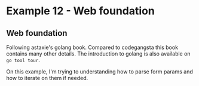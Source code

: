 # Example 12 - Web foundation

## Web foundation

Following astaxie's golang book. Compared to codegangsta this book contains many other details.
The introduction to golang is also available on `go tool tour`.

On this example, I'm trying to understanding how to parse form params and how to iterate on them if needed.
